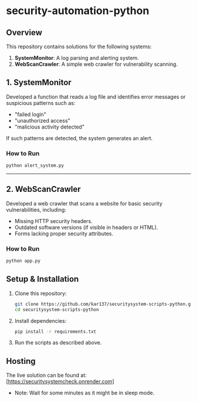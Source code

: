# security-automation-python

## Overview
This repository contains solutions for the following systems:
1. **SystemMonitor**: A log parsing and alerting system.
2. **WebScanCrawler**: A simple web crawler for vulnerability scanning.

## 1. SystemMonitor
Developed a function that reads a log file and identifies error messages or suspicious patterns such as:
- "failed login"
- "unauthorized access"
- "malicious activity detected"

If such patterns are detected, the system generates an alert.

### How to Run
```bash
python alert_system.py
```

---

## 2. WebScanCrawler
Developed a web crawler that scans a website for basic security vulnerabilities, including:
- Missing HTTP security headers.
- Outdated software versions (if visible in headers or HTML).
- Forms lacking proper security attributes.

### How to Run
```bash
python app.py
```

## Setup & Installation
1. Clone this repository:
   ```bash
   git clone https://github.com/kar137/securitysystem-scripts-python.git
   cd securitysystem-scripts-python
   ```
2. Install dependencies:
   ```bash
   pip install -r requirements.txt
   ```
3. Run the scripts as described above.

## Hosting
The live solution can be found at: [https://securitysystemcheck.onrender.com]
- Note: Wait for some minutes as it might be in sleep mode.

